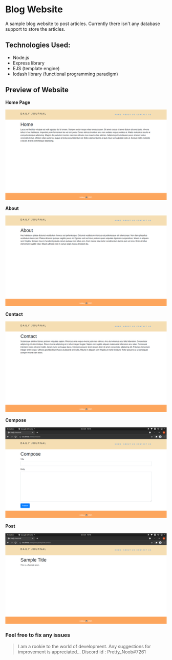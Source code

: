 # Blog Website

A sample blog website to post articles.
Currently there isn't any database support to store the articles.

## Technologies Used:

- Node.js
- Express library
- EJS (template engine)
- lodash library (functional programming paradigm)

## Preview of Website

**Home Page**  

![Home-page](public/images/home.png)

**About**

![About-us](public/images/about.png)

**Contact**

![Contact-us](public/images/contact.png)

**Compose**

![Compose](public/images/compose.png)

**Post**

![Post-pic](public/images/post.png)

### Feel free to fix any issues
> I am a rookie to the world of development. Any suggestions for improvement is appreciated...
> Discord id : Pretty_Noob#7261



